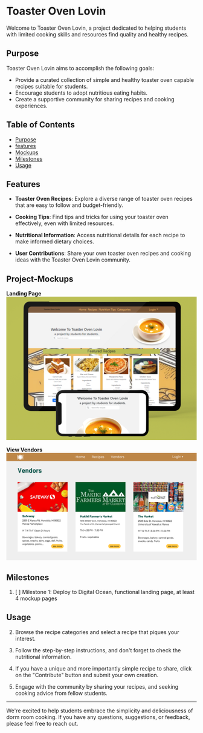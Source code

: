 # Toaster Oven Lovin

Welcome to Toaster Oven Lovin, a project dedicated to helping students with limited cooking skills and resources find quality and healthy recipes.

## Purpose

Toaster Oven Lovin aims to accomplish the following goals:

- Provide a curated collection of simple and healthy toaster oven capable recipes suitable for students.
- Encourage students to adopt nutritious eating habits.
- Create a supportive community for sharing recipes and cooking experiences.

## Table of Contents

- [Purpose](#purpose)
- [features](#features)
- [Mockups](#project-mockups)
- [Milestones](#milestones)
- [Usage](#usage)

## Features

- **Toaster Oven Recipes**: Explore a diverse range of toaster oven recipes that are easy to follow and budget-friendly.

- **Cooking Tips**: Find tips and tricks for using your toaster oven effectively, even with limited resources.

- **Nutritional Information**: Access nutritional details for each recipe to make informed dietary choices.

- **User Contributions**: Share your own toaster oven recipes and cooking ideas with the Toaster Oven Lovin community.

## Project-Mockups
**Landing Page**
<img src="/images/MockupCrop.png">

**View Vendors**
<img src="/images/ViewVendors.png">


## Milestones

1. [ ] Milestone 1: Deploy to Digital Ocean, functional landing page, at least 4 mockup pages

## Usage

2. Browse the recipe categories and select a recipe that piques your interest.

3. Follow the step-by-step instructions, and don't forget to check the nutritional information.

4. If you have a unique and more importantly simple recipe to share, click on the "Contribute" button and submit your own creation.

5. Engage with the community by sharing your recipes, and seeking cooking advice from fellow students.

---

We're excited to help students embrace the simplicity and deliciousness of dorm room cooking. If you have any questions, suggestions, or feedback, please feel free to reach out.

